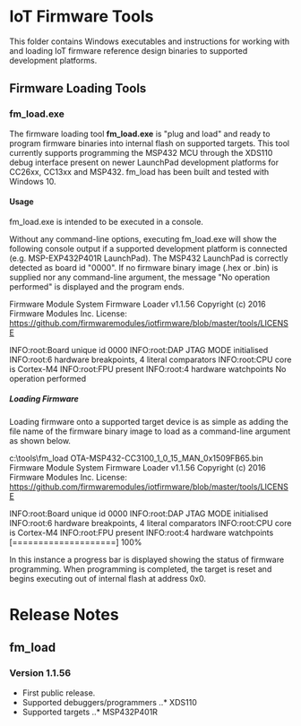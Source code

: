 # IoT Firmware Tools

This folder contains Windows executables and instructions for working with and loading IoT firmware reference design binaries to supported development platforms.

## Firmware Loading Tools

### fm_load.exe

The firmware loading tool **fm_load.exe** is "plug and load" and ready to program firmware binaries into internal flash on supported targets.    This tool currently supports programming the MSP432 MCU through the XDS110 debug interface present on newer LaunchPad development platforms for CC26xx, CC13xx and MSP432.  fm_load has been built and tested with Windows 10.

#### Usage

fm_load.exe is intended to be executed in a console.

Without any command-line options, executing fm_load.exe will show the following console output if a supported development platform is connected (e.g. MSP-EXP432P401R LaunchPad).  The MSP432 LaunchPad is correctly detected as board id "0000".   If no firmware binary image (.hex or .bin) is supplied nor any command-line argument, the message "No operation performed" is displayed and the program ends.

Firmware Module System Firmware Loader v1.1.56
Copyright (c) 2016 Firmware Modules Inc.
License: https://github.com/firmwaremodules/iotfirmware/blob/master/tools/LICENSE

INFO:root:Board unique id 0000
INFO:root:DAP JTAG MODE initialised
INFO:root:6 hardware breakpoints, 4 literal comparators
INFO:root:CPU core is Cortex-M4
INFO:root:FPU present
INFO:root:4 hardware watchpoints
No operation performed

##### Loading Firmware

Loading firmware onto a supported target device is as simple as adding the file name of the firmware binary image to load as a command-line argument as shown below.

c:\tools\fm_load OTA-MSP432-CC3100_1_0_15_MAN_0x1509FB65.bin
Firmware Module System Firmware Loader v1.1.56
Copyright (c) 2016 Firmware Modules Inc.
License: https://github.com/firmwaremodules/iotfirmware/blob/master/tools/LICENSE

INFO:root:Board unique id 0000
INFO:root:DAP JTAG MODE initialised
INFO:root:6 hardware breakpoints, 4 literal comparators
INFO:root:CPU core is Cortex-M4
INFO:root:FPU present
INFO:root:4 hardware watchpoints
[====================] 100%

In this instance a progress bar is displayed showing the status of firmware programming.  When programming is completed, the target is reset and begins executing out of internal flash at address 0x0.


# Release Notes

## fm_load

### Version 1.1.56

* First public release.
* Supported debuggers/programmers
..* XDS110
* Supported targets
..* MSP432P401R 